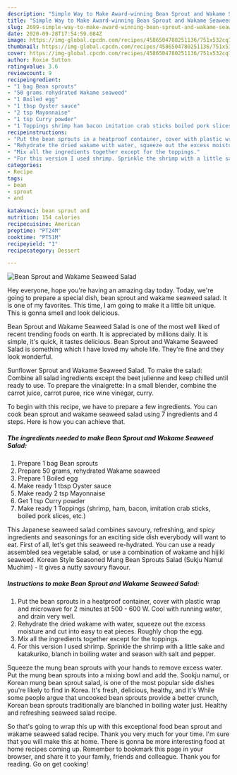 ```yaml
---
description: "Simple Way to Make Award-winning Bean Sprout and Wakame Seaweed Salad"
title: "Simple Way to Make Award-winning Bean Sprout and Wakame Seaweed Salad"
slug: 2699-simple-way-to-make-award-winning-bean-sprout-and-wakame-seaweed-salad
date: 2020-09-28T17:54:59.084Z
image: https://img-global.cpcdn.com/recipes/4586504780251136/751x532cq70/bean-sprout-and-wakame-seaweed-salad-recipe-main-photo.jpg
thumbnail: https://img-global.cpcdn.com/recipes/4586504780251136/751x532cq70/bean-sprout-and-wakame-seaweed-salad-recipe-main-photo.jpg
cover: https://img-global.cpcdn.com/recipes/4586504780251136/751x532cq70/bean-sprout-and-wakame-seaweed-salad-recipe-main-photo.jpg
author: Roxie Sutton
ratingvalue: 3.6
reviewcount: 9
recipeingredient:
- "1 bag Bean sprouts"
- "50 grams rehydrated Wakame seaweed"
- "1 Boiled egg"
- "1 tbsp Oyster sauce"
- "2 tsp Mayonnaise"
- "1 tsp Curry powder"
- "1 Toppings shrimp ham bacon imitation crab sticks boiled pork slices etc"
recipeinstructions:
- "Put the bean sprouts in a heatproof container, cover with plastic wrap and microwave for 2 minutes at 500 - 600 W. Cool with running water, and drain very well."
- "Rehydrate the dried wakame with water, squeeze out the excess moisture and cut into easy to eat pieces. Roughly chop the egg."
- "Mix all the ingredients together except for the toppings."
- "For this version I used shrimp. Sprinkle the shrimp with a little sake and katakuriko, blanch in boiling water and season with salt and pepper."
categories:
- Recipe
tags:
- bean
- sprout
- and

katakunci: bean sprout and 
nutrition: 154 calories
recipecuisine: American
preptime: "PT24M"
cooktime: "PT51M"
recipeyield: "1"
recipecategory: Dessert

---
```



![Bean Sprout and Wakame Seaweed Salad](https://img-global.cpcdn.com/recipes/4586504780251136/751x532cq70/bean-sprout-and-wakame-seaweed-salad-recipe-main-photo.jpg)

Hey everyone, hope you're having an amazing day today. Today, we're going to prepare a special dish, bean sprout and wakame seaweed salad. It is one of my favorites. This time, I am going to make it a little bit unique. This is gonna smell and look delicious.

Bean Sprout and Wakame Seaweed Salad is one of the most well liked of recent trending foods on earth. It is appreciated by millions daily. It is simple, it's quick, it tastes delicious. Bean Sprout and Wakame Seaweed Salad is something which I have loved my whole life. They're fine and they look wonderful.

Sunflower Sprout and Wakame Seaweed Salad. To make the salad: Combine all salad ingredients except the beet julienne and keep chilled until ready to use. To prepare the vinaigrette: In a small blender, combine the carrot juice, carrot puree, rice wine vinegar, curry.


To begin with this recipe, we have to prepare a few ingredients. You can cook bean sprout and wakame seaweed salad using 7 ingredients and 4 steps. Here is how you can achieve that.

<!--inarticleads1-->

##### The ingredients needed to make Bean Sprout and Wakame Seaweed Salad:

1. Prepare 1 bag Bean sprouts
1. Prepare 50 grams, rehydrated Wakame seaweed
1. Prepare 1 Boiled egg
1. Make ready 1 tbsp Oyster sauce
1. Make ready 2 tsp Mayonnaise
1. Get 1 tsp Curry powder
1. Make ready 1 Toppings (shrimp, ham, bacon, imitation crab sticks, boiled pork slices, etc.)


This Japanese seaweed salad combines savoury, refreshing, and spicy ingredients and seasonings for an exciting side dish everybody will want to eat. First of all, let&#39;s get this seaweed re-hydrated. You can use a ready assembled sea vegetable salad, or use a combination of wakame and hijiki seaweed. Korean Style Seasoned Mung Bean Sprouts Salad (Sukju Namul Muchim) - It gives a nutty savoury flavour. 

<!--inarticleads2-->

##### Instructions to make Bean Sprout and Wakame Seaweed Salad:

1. Put the bean sprouts in a heatproof container, cover with plastic wrap and microwave for 2 minutes at 500 - 600 W. Cool with running water, and drain very well.
1. Rehydrate the dried wakame with water, squeeze out the excess moisture and cut into easy to eat pieces. Roughly chop the egg.
1. Mix all the ingredients together except for the toppings.
1. For this version I used shrimp. Sprinkle the shrimp with a little sake and katakuriko, blanch in boiling water and season with salt and pepper.


Squeeze the mung bean sprouts with your hands to remove excess water. Put the mung bean sprouts into a mixing bowl and add the. Sookju namul, or Korean mung bean sprout salad, is one of the most popular side dishes you&#39;re likely to find in Korea. It&#39;s fresh, delicious, healthy, and it&#39;s While some people argue that uncooked bean sprouts provide a better crunch, Korean bean sprouts traditionally are blanched in boiling water just. Healthy and refreshing seaweed salad recipe. 

So that's going to wrap this up with this exceptional food bean sprout and wakame seaweed salad recipe. Thank you very much for your time. I'm sure that you will make this at home. There is gonna be more interesting food at home recipes coming up. Remember to bookmark this page in your browser, and share it to your family, friends and colleague. Thank you for reading. Go on get cooking!
